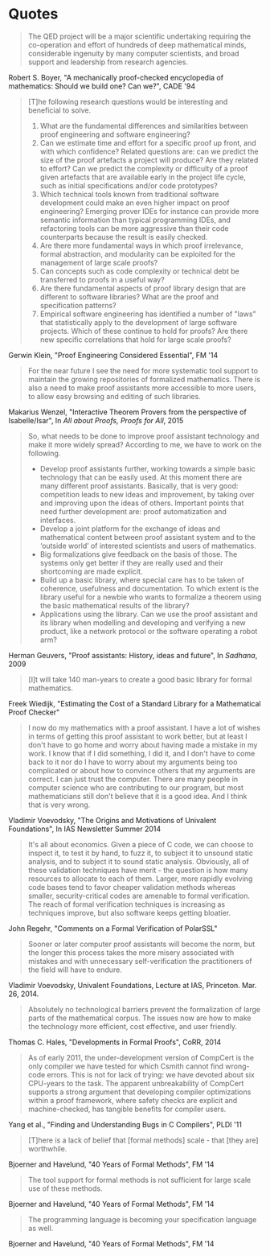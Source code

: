Quotes
======

> The QED project will be a major scientific undertaking requiring the co-operation and effort of hundreds of deep mathematical minds, considerable ingenuity by many computer scientists, and broad support and leadership from research agencies.

Robert S. Boyer, "A mechanically proof-checked encyclopedia of mathematics: Should we build one? Can we?", CADE '94

> [T]he following research questions would be interesting and beneficial to solve.
> 1. What are the fundamental differences and similarities between proof engineering and software engineering?
> 2. Can we estimate time and effort for a specific proof up front, and with which confidence? Related questions are: can we predict the size of the proof artefacts a project will produce? Are they related to effort? Can we predict the complexity or difficulty of a proof given artefacts that are available early in the project life cycle, such as initial specifications and/or code prototypes?
> 3. Which technical tools known from traditional software development could make an even higher impact on proof engineering? Emerging prover IDEs for instance can provide more semantic information than typical programming IDEs, and refactoring tools can be more aggressive than their code counterparts because the result is easily checked.
> 4. Are there more fundamental ways in which proof irrelevance, formal abstraction, and modularity can be exploited for the management of large scale proofs?
> 5. Can concepts such as code complexity or technical debt be transferred to proofs in a useful way?
> 6. Are there fundamental aspects of proof library design that are different to software libraries? What are the proof and specification patterns?
> 7. Empirical software engineering has identified a number of "laws" that statistically apply to the development of large software projects. Which of these continue to hold for proofs? Are there new specific correlations that hold for large scale proofs?

Gerwin Klein, "Proof Engineering Considered Essential", FM '14

> For the near future I see the need for more systematic tool support to maintain the growing repositories of formalized mathematics. There is also a need to make proof assistants more accessible to more users, to allow easy browsing and editing of such libraries.

Makarius Wenzel, "Interactive Theorem Provers from the perspective of Isabelle/Isar", In _All about Proofs, Proofs for All_, 2015

> So, what needs to be done to improve proof assistant technology and make it more widely spread? According to me, we have to work on the following.
> * Develop proof assistants further, working towards a simple basic technology that can be easily used. At this moment there are many different proof assistants. Basically, that is very good: competition leads to new ideas and improvement, by taking over and improving upon the ideas of others. Important points that need further development are: proof automatization and interfaces.
> * Develop a joint platform for the exchange of ideas and mathematical content between proof assistant system and to the ‘outside world’ of interested scientists and users of mathematics.
> * Big formalizations give feedback on the basis of those. The systems only get better if they are really used and their shortcoming are made explicit.
> * Build up a basic library, where special care has to be taken of coherence, usefulness and documentation. To which extent is the library useful for a newbie who wants to formalize a theorem using the basic mathematical results of the library?
> * Applications using the library. Can we use the proof assistant and its library when modelling and developing and verifying a new product, like a network protocol or the software operating a robot arm?

Herman Geuvers, "Proof assistants: History, ideas and future", In _Sadhana_, 2009

> [I]t will take 140 man-years to create a good basic library for formal mathematics.

Freek Wiedijk, "Estimating the Cost of a Standard Library for a Mathematical Proof Checker"

> I now do my mathematics with a proof assistant. I have a lot of wishes in terms of getting this proof assistant to work better, but at least I don't have to go home and worry about having made a mistake in my work. I know that if I did something, I did it, and I don't have to come back to it nor do I have to worry about my arguments being too complicated or about how to convince others that my arguments are correct. I can just trust the computer. There are many people in computer science who are contributing to our program, but most mathematicians still don't believe that it is a good idea. And I think that is very wrong.

Vladimir Voevodsky, "The Origins and Motivations of Univalent Foundations", In IAS Newsletter Summer 2014

> It's all about economics. Given a piece of C code, we can choose to inspect it, to test it by hand, to fuzz it, to subject it to unsound static analysis, and to subject it to sound static analysis. Obviously, all of these validation techniques have merit - the question is how many resources to allocate to each of them. Larger, more rapidly evolving code bases tend to favor cheaper validation methods whereas smaller, security-critical codes are amenable to formal verification. The reach of formal verification techniques is increasing as techniques improve, but also software keeps getting bloatier.

John Regehr, "Comments on a Formal Verification of PolarSSL"

> Sooner or later computer proof assistants will become the norm, but the longer this process takes the more misery associated with mistakes and with unnecessary self-verification the practitioners of the field will have to endure.

Vladimir Voevodsky, Univalent Foundations, Lecture at IAS, Princeton. Mar. 26, 2014.

> Absolutely no technological barriers prevent the formalization of large parts of the mathematical corpus. The issues now are how to make the technology more efficient, cost effective, and user friendly.

Thomas C. Hales, "Developments in Formal Proofs", CoRR, 2014

> As of early 2011, the under-development version of CompCert is the only compiler we have tested for which Csmith cannot find wrong-code errors. This is not for lack of trying: we have devoted about six CPU-years to the task. The apparent unbreakability of CompCert supports a strong argument that developing compiler optimizations within a proof framework, where safety checks are explicit and machine-checked, has tangible benefits for compiler users.

Yang et al., "Finding and Understanding Bugs in C Compilers", PLDI '11

> [T]here is a lack of belief that [formal methods] scale - that [they are] worthwhile.

Bjoerner and Havelund, "40 Years of Formal Methods", FM '14

> The tool support for formal methods is not sufficient for large scale use of these methods.

Bjoerner and Havelund, "40 Years of Formal Methods", FM '14

> The programming language is becoming your specification language as well.

Bjoerner and Havelund, "40 Years of Formal Methods", FM '14
